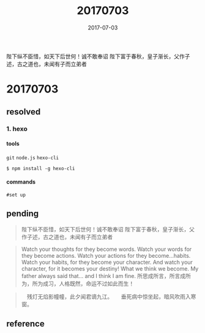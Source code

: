 ﻿---
tags: ["daily"]
title: 20170703
date: 2017-07-03
category: 2017
toc: true
---
陛下纵不臣惜，如天下后世何！诚不敢奉诏 陛下富于春秋，皇子渐长，父作子述，古之道也，未闻有子而立弟者
<!-- more -->

# 20170703
## resolved

### 1. hexo

#### tools
`git` `node.js` `hexo-cli`

```
$ npm install -g hexo-cli
```

#### commands
```
#set up
```

## pending


> 陛下纵不臣惜，如天下后世何！诚不敢奉诏 陛下富于春秋，皇子渐长，父作子述，古之道也，未闻有子而立弟者

> Watch your thoughts for they become words. Watch your words for they become actions. Watch your actions for they become...habits. Watch your habits, for they become your character. And watch your character, for it becomes your destiny! What we think we become. My father always said that... and I think I am fine. 
所思成所言，所言成所为，所为成习，人格既然，命运不过如此而生！ 

>　残灯无焰影幢幢，此夕闻君谪九江。
　 垂死病中惊坐起，暗风吹雨入寒窗。

## reference